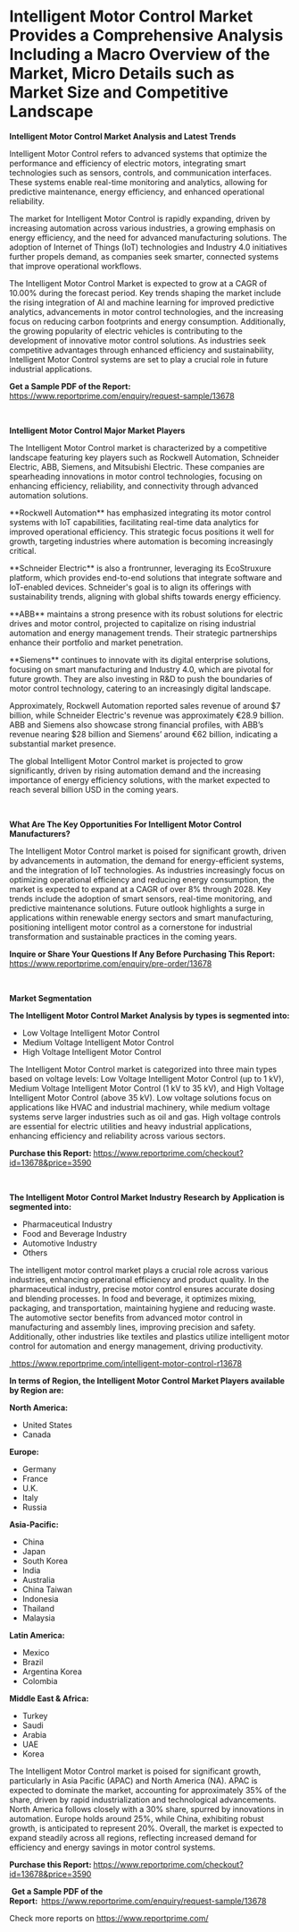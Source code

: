 <p><h1>Intelligent Motor Control Market Provides a Comprehensive Analysis Including a Macro Overview of the Market, Micro Details such as Market Size and Competitive Landscape</h1></p><p><strong>Intelligent Motor Control Market Analysis and Latest Trends</strong></p>
<p><p>Intelligent Motor Control refers to advanced systems that optimize the performance and efficiency of electric motors, integrating smart technologies such as sensors, controls, and communication interfaces. These systems enable real-time monitoring and analytics, allowing for predictive maintenance, energy efficiency, and enhanced operational reliability. </p><p>The market for Intelligent Motor Control is rapidly expanding, driven by increasing automation across various industries, a growing emphasis on energy efficiency, and the need for advanced manufacturing solutions. The adoption of Internet of Things (IoT) technologies and Industry 4.0 initiatives further propels demand, as companies seek smarter, connected systems that improve operational workflows.</p><p>The Intelligent Motor Control Market is expected to grow at a CAGR of 10.00% during the forecast period. Key trends shaping the market include the rising integration of AI and machine learning for improved predictive analytics, advancements in motor control technologies, and the increasing focus on reducing carbon footprints and energy consumption. Additionally, the growing popularity of electric vehicles is contributing to the development of innovative motor control solutions. As industries seek competitive advantages through enhanced efficiency and sustainability, Intelligent Motor Control systems are set to play a crucial role in future industrial applications.</p></p>
<p><strong>Get a Sample PDF of the Report:&nbsp;</strong> <a href="https://www.reportprime.com/enquiry/request-sample/13678?utm_campaign=2660&utm_medium=2&utm_source=Github&utm_content=ia&utm_term=20032025&utm_id=intelligent-motor-control">https://www.reportprime.com/enquiry/request-sample/13678</a></p>
<p>&nbsp;</p>
<p><strong>Intelligent Motor Control Major Market Players</strong></p>
<p><p>The Intelligent Motor Control market is characterized by a competitive landscape featuring key players such as Rockwell Automation, Schneider Electric, ABB, Siemens, and Mitsubishi Electric. These companies are spearheading innovations in motor control technologies, focusing on enhancing efficiency, reliability, and connectivity through advanced automation solutions.</p><p>**Rockwell Automation** has emphasized integrating its motor control systems with IoT capabilities, facilitating real-time data analytics for improved operational efficiency. This strategic focus positions it well for growth, targeting industries where automation is becoming increasingly critical.</p><p>**Schneider Electric** is also a frontrunner, leveraging its EcoStruxure platform, which provides end-to-end solutions that integrate software and IoT-enabled devices. Schneider's goal is to align its offerings with sustainability trends, aligning with global shifts towards energy efficiency.</p><p>**ABB** maintains a strong presence with its robust solutions for electric drives and motor control, projected to capitalize on rising industrial automation and energy management trends. Their strategic partnerships enhance their portfolio and market penetration.</p><p>**Siemens** continues to innovate with its digital enterprise solutions, focusing on smart manufacturing and Industry 4.0, which are pivotal for future growth. They are also investing in R&D to push the boundaries of motor control technology, catering to an increasingly digital landscape.</p><p>Approximately, Rockwell Automation reported sales revenue of around $7 billion, while Schneider Electric's revenue was approximately €28.9 billion. ABB and Siemens also showcase strong financial profiles, with ABB’s revenue nearing $28 billion and Siemens’ around €62 billion, indicating a substantial market presence.</p><p>The global Intelligent Motor Control market is projected to grow significantly, driven by rising automation demand and the increasing importance of energy efficiency solutions, with the market expected to reach several billion USD in the coming years.</p></p>
<p>&nbsp;</p>
<p><strong>What Are The Key Opportunities For Intelligent Motor Control Manufacturers?</strong></p>
<p><p>The Intelligent Motor Control market is poised for significant growth, driven by advancements in automation, the demand for energy-efficient systems, and the integration of IoT technologies. As industries increasingly focus on optimizing operational efficiency and reducing energy consumption, the market is expected to expand at a CAGR of over 8% through 2028. Key trends include the adoption of smart sensors, real-time monitoring, and predictive maintenance solutions. Future outlook highlights a surge in applications within renewable energy sectors and smart manufacturing, positioning intelligent motor control as a cornerstone for industrial transformation and sustainable practices in the coming years.</p></p>
<p><strong>Inquire or Share Your Questions If Any Before Purchasing This Report:</strong> <a href="https://www.reportprime.com/enquiry/pre-order/13678?utm_campaign=2660&utm_medium=2&utm_source=Github&utm_content=ia&utm_term=20032025&utm_id=intelligent-motor-control">https://www.reportprime.com/enquiry/pre-order/13678</a></p>
<p>&nbsp;</p>
<p><strong>Market Segmentation</strong></p>
<p><strong>The Intelligent Motor Control Market Analysis by types is segmented into:</strong></p>
<p><ul><li>Low Voltage Intelligent Motor Control</li><li>Medium Voltage Intelligent Motor Control</li><li>High Voltage Intelligent Motor Control</li></ul></p>
<p><p>The Intelligent Motor Control market is categorized into three main types based on voltage levels: Low Voltage Intelligent Motor Control (up to 1 kV), Medium Voltage Intelligent Motor Control (1 kV to 35 kV), and High Voltage Intelligent Motor Control (above 35 kV). Low voltage solutions focus on applications like HVAC and industrial machinery, while medium voltage systems serve larger industries such as oil and gas. High voltage controls are essential for electric utilities and heavy industrial applications, enhancing efficiency and reliability across various sectors.</p></p>
<p><strong>Purchase this Report:&nbsp;</strong><a href="https://www.reportprime.com/checkout?id=13678&price=3590&utm_campaign=2660&utm_medium=2&utm_source=Github&utm_content=ia&utm_term=20032025&utm_id=intelligent-motor-control">https://www.reportprime.com/checkout?id=13678&price=3590</a></p>
<p>&nbsp;</p>
<p><strong>The Intelligent Motor Control Market Industry Research by Application is segmented into:</strong></p>
<p><ul><li>Pharmaceutical Industry</li><li>Food and Beverage Industry</li><li>Automotive Industry</li><li>Others</li></ul></p>
<p><p>The intelligent motor control market plays a crucial role across various industries, enhancing operational efficiency and product quality. In the pharmaceutical industry, precise motor control ensures accurate dosing and blending processes. In food and beverage, it optimizes mixing, packaging, and transportation, maintaining hygiene and reducing waste. The automotive sector benefits from advanced motor control in manufacturing and assembly lines, improving precision and safety. Additionally, other industries like textiles and plastics utilize intelligent motor control for automation and energy management, driving productivity.</p></p>
<p><a href="https://www.reportprime.com/intelligent-motor-control-r13678?utm_campaign=2660&utm_medium=2&utm_source=Github&utm_content=ia&utm_term=20032025&utm_id=intelligent-motor-control">&nbsp;https://www.reportprime.com/intelligent-motor-control-r13678</a></p>
<p><strong>In terms of Region, the Intelligent Motor Control Market Players available by Region are:</strong></p>
<p>
    <p> <strong> North America: </strong>
        <ul>
            <li>United States</li>
            <li>Canada</li>
        </ul>
        </p> 
    <p> <strong> Europe: </strong>
        <ul>
            <li>Germany</li>
            <li>France</li>
            <li>U.K.</li>
            <li>Italy</li>
            <li>Russia</li>
        </ul>
        </p> 
    <p> <strong> Asia-Pacific: </strong>
        <ul>
            <li>China</li>
            <li>Japan</li>
            <li>South Korea</li>
            <li>India</li>
            <li>Australia</li>
            <li>China Taiwan</li>
            <li>Indonesia</li>
            <li>Thailand</li>
            <li>Malaysia</li>
        </ul>
        </p> 
    <p> <strong> Latin America: </strong>
        <ul>
            <li>Mexico</li>
            <li>Brazil</li>
            <li>Argentina Korea</li>
            <li>Colombia</li>
        </ul>
        </p> 
    <p> <strong> Middle East & Africa: </strong>
        <ul>
            <li>Turkey</li>
            <li>Saudi</li>
            <li>Arabia</li>
            <li>UAE</li>
            <li>Korea</li>
        </ul>
    </p>
    </p>
<p><p>The Intelligent Motor Control market is poised for significant growth, particularly in Asia Pacific (APAC) and North America (NA). APAC is expected to dominate the market, accounting for approximately 35% of the share, driven by rapid industrialization and technological advancements. North America follows closely with a 30% share, spurred by innovations in automation. Europe holds around 25%, while China, exhibiting robust growth, is anticipated to represent 20%. Overall, the market is expected to expand steadily across all regions, reflecting increased demand for efficiency and energy savings in motor control systems.</p></p>
<p><strong>Purchase this Report: </strong><a href="https://www.reportprime.com/checkout?id=13678&price=3590&utm_campaign=2660&utm_medium=2&utm_source=Github&utm_content=ia&utm_term=20032025&utm_id=intelligent-motor-control">https://www.reportprime.com/checkout?id=13678&price=3590</a></p>
<p>&nbsp;<strong>Get a Sample PDF of the Report:&nbsp;&nbsp;</strong><a href="https://www.reportprime.com/enquiry/request-sample/13678?utm_campaign=2660&utm_medium=2&utm_source=Github&utm_content=ia&utm_term=20032025&utm_id=intelligent-motor-control">https://www.reportprime.com/enquiry/request-sample/13678</a></p>
<p><strong></strong></p>
<p>Check more reports on <a href="https://www.reportprime.com/?utm_campaign=2660&utm_medium=2&utm_source=Github&utm_content=ia&utm_term=20032025&utm_id=intelligent-motor-control">https://www.reportprime.com/</a></p>